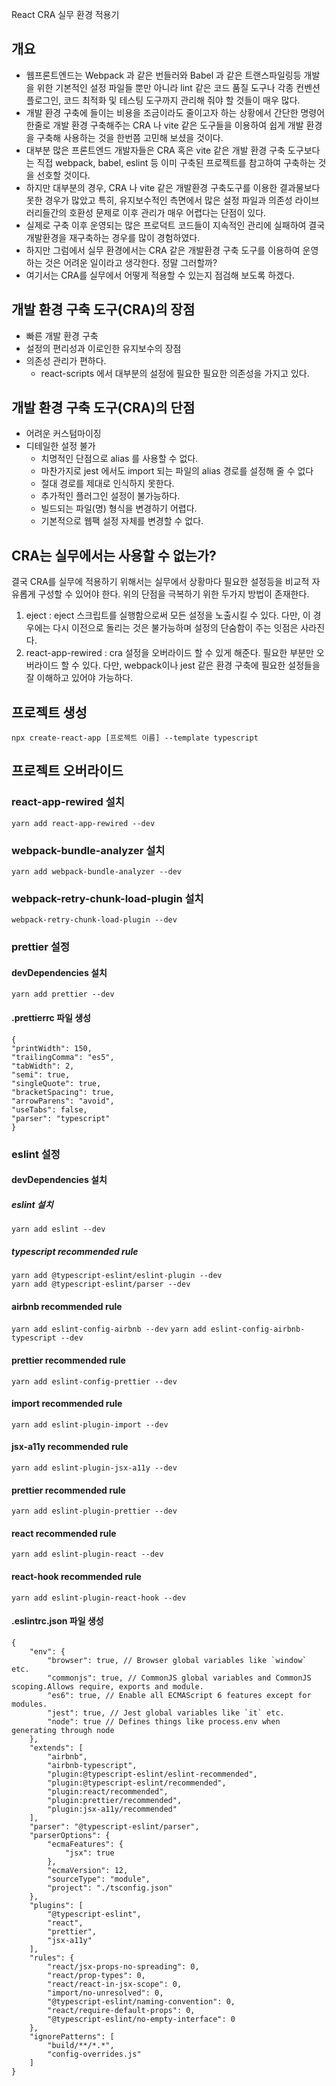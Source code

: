 React CRA 실무 환경 적용기

## 개요
- 웹프론트엔드는 Webpack 과 같은 번들러와 Babel 과 같은 트랜스파일링등 개발을 위한 기본적인 설정 파일들 뿐만 아니라 lint 같은 코드 품질 도구나 각종 컨벤션 플로그인, 코드 최적화 및 테스팅 도구까지 관리해 줘야 할 것들이 매우 많다. 
- 개발 환경 구축에 들이는 비용을 조금이라도 줄이고자 하는 상황에서 간단한 명령어 한줄로 개발 환경 구축해주는 CRA 나 vite 같은 도구들을 이용하여 쉽게 개발 환경을 구축해 사용하는 것을 한번쯤 고민해 보셨을 것이다.
- 대부분 많은 프론트엔드 개발자들은 CRA 혹은 vite 같은 개발 환경 구축 도구보다는 직접 webpack, babel, eslint 등 이미 구축된 프로젝트를 참고하여 구축하는 것을 선호할 것이다.
- 하지만 대부분의 경우, CRA 나 vite 같은 개발환경 구축도구를 이용한 결과물보다 못한 경우가 많았고 특히, 유지보수적인 측면에서 많은 설정 파일과 의존성 라이브러리들간의 호환성 문제로 이후 관리가 매우 어렵다는 단점이 있다.
- 실제로 구축 이후 운영되는 많은 프로덕트 코드들이 지속적인 관리에 실패하여 결국 개발환경을 재구축하는 경우를 많이 경험하였다.
- 하지만 그럼에서 실무 환경에서는 CRA 같은 개발환경 구축 도구를 이용하여 운영하는 것은 어려운 일이라고 생각한다. 정말 그러할까?
- 여기서는 CRA를 실무에서 어떻게 적용할 수 있는지 점검해 보도록 하겠다.

## 개발 환경 구축 도구(CRA)의 장점
- 빠른 개발 환경 구축
- 설정의 편리성과 이로인한 유지보수의 장점
- 의존성 관리가 편하다.
  - react-scripts 에서 대부분의 설정에 필요한 필요한 의존성을 가지고 있다.

## 개발 환경 구축 도구(CRA)의 단점
- 어려운 커스텀마이징
- 디테일한 설정 불가
  - 치명적인 단점으로 alias 를 사용할 수 없다.
  - 마찬가지로 jest 에서도 import 되는 파일의 alias 경로를 설정해 줄 수 없다
  - 절대 경로를 제대로 인식하지 못한다.
  - 추가적인 플러그인 설정이 불가능하다.
  - 빌드되는 파일(명) 형식을 변경하기 어렵다.
  - 기본적으로 웹팩 설정 자체를 변경할 수 없다.

## CRA는 실무에서는 사용할 수 없는가?
결국 CRA를 실무에 적용하기 위해서는 실무에서 상황마다 필요한 설정등을 비교적 자유롭게 구성할 수 있어야 한다.
위의 단점을 극복하기 위한 두가지 방법이 존재한다.

1. eject : eject 스크립트를 실행함으로써 모든 설정을 노출시킬 수 있다. 다만, 이 경우에는 다시 이전으로 돌리는 것은 불가능하며 설정의 단숨함이 주는 잇점은 사라진다.
2. react-app-rewired : cra 설정을 오버라이드 할 수 있게 해준다. 필요한 부분만 오버라이드 할 수 있다. 다만, webpack이나 jest 같은 환경 구축에 필요한 설정들을 잘 이해하고 있어야 가능하다.

## 프로젝트 생성
`npx create-react-app [프로젝트 이름] --template typescript
   `
## 프로젝트 오버라이드

### react-app-rewired 설치
`yarn add react-app-rewired --dev`

### webpack-bundle-analyzer 설치
`yarn add webpack-bundle-analyzer --dev`

### webpack-retry-chunk-load-plugin 설치
`webpack-retry-chunk-load-plugin --dev`

### prettier 설정
#### devDependencies 설치
`yarn add prettier --dev`

#### .prettierrc 파일 생성
````
{
"printWidth": 150,
"trailingComma": "es5",
"tabWidth": 2,
"semi": true,
"singleQuote": true,
"bracketSpacing": true,
"arrowParens": "avoid",
"useTabs": false,
"parser": "typescript"
}
````

### eslint 설정

#### devDependencies 설치

##### eslint 설치
`yarn add eslint --dev`

##### typescript recommended rule 
```
yarn add @typescript-eslint/eslint-plugin --dev
yarn add @typescript-eslint/parser --dev
```

#### airbnb recommended rule
`yarn add eslint-config-airbnb --dev`
`yarn add eslint-config-airbnb-typescript --dev`

#### prettier recommended rule
`yarn add eslint-config-prettier --dev`

#### import recommended rule
`yarn add eslint-plugin-import --dev`

#### jsx-a11y recommended rule
`yarn add eslint-plugin-jsx-a11y --dev`

#### prettier recommended rule
`yarn add eslint-plugin-prettier --dev`

#### react recommended rule
`yarn add eslint-plugin-react --dev`

#### react-hook recommended rule
`yarn add eslint-plugin-react-hook --dev`

#### .eslintrc.json 파일 생성
```
{
    "env": {
        "browser": true, // Browser global variables like `window` etc.
        "commonjs": true, // CommonJS global variables and CommonJS scoping.Allows require, exports and module.
        "es6": true, // Enable all ECMAScript 6 features except for modules.
        "jest": true, // Jest global variables like `it` etc.
        "node": true // Defines things like process.env when generating through node
    },
    "extends": [
        "airbnb",
        "airbnb-typescript",
        "plugin:@typescript-eslint/eslint-recommended",
        "plugin:@typescript-eslint/recommended",
        "plugin:react/recommended",
        "plugin:prettier/recommended",
        "plugin:jsx-a11y/recommended"
    ],
    "parser": "@typescript-eslint/parser",
    "parserOptions": {
        "ecmaFeatures": {
            "jsx": true
        },
        "ecmaVersion": 12,
        "sourceType": "module",
        "project": "./tsconfig.json"
    },
    "plugins": [
        "@typescript-eslint",
        "react",
        "prettier",
        "jsx-a11y"
    ],
    "rules": {
        "react/jsx-props-no-spreading": 0,
        "react/prop-types": 0,
        "react/react-in-jsx-scope": 0,
        "import/no-unresolved": 0,
        "@typescript-eslint/naming-convention": 0,
        "react/require-default-props": 0,
        "@typescript-eslint/no-empty-interface": 0
    },
    "ignorePatterns": [
        "build/**/*.*",
        "config-overrides.js"
    ]
}
```

